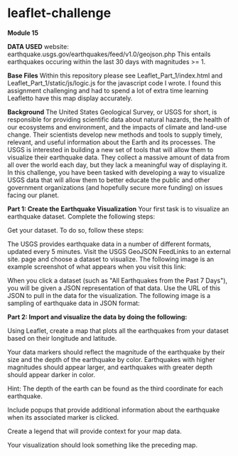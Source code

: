 # leaflet-challenge
**Module 15**

**DATA USED**
website:  earthquake.usgs.gov/earthquakes/feed/v1.0/geojson.php
This entails earthquakes occuring  within the last 30 days with magnitudes >= 1.

**Base Files**
Within this repository please see Leaflet_Part_1/index.html and Leaflet_Part_1/static/js/logic.js
for the javascript code I wrote. I found this assignment challenging and had to spend a lot of
extra time learning Leafletto have this map display accurately.

**Background**
    The United States Geological Survey, or USGS for short, is responsible for providing
scientific data about natural hazards, the health of our ecosystems and environment, and the
impacts of climate and land-use change. Their scientists develop new methods and tools to supply
timely, relevant, and useful information about the Earth and its processes.
    The USGS is interested in building a new set of tools that will allow them to visualize their
earthquake data. They collect a massive amount of data from all over the world each day, but
they lack a meaningful way of displaying it. In this challenge, you have been tasked with
developing a way to visualize USGS data that will allow them to better educate the public and
other government organizations (and hopefully secure more funding) on issues facing our planet.

**Part 1: Create the Earthquake Visualization**
Your first task is to visualize an earthquake dataset. Complete the following steps:

Get your dataset. To do so, follow these steps:

The USGS provides earthquake data in a number of different formats, updated every 5 minutes. Visit the USGS GeoJSON FeedLinks to an external site. page and choose a dataset to visualize. The following image is an example screenshot of what appears when you visit this link:

When you click a dataset (such as "All Earthquakes from the Past 7 Days"), you will be given a JSON representation of that data. Use the URL of this JSON to pull in the data for the visualization. The following image is a sampling of earthquake data in JSON format:

**Part 2: Import and visualize the data by doing the following:**

Using Leaflet, create a map that plots all the earthquakes from your dataset based on their longitude and latitude.

Your data markers should reflect the magnitude of the earthquake by their size and the depth of the earthquake by color. Earthquakes with higher magnitudes should appear larger, and earthquakes with greater depth should appear darker in color.

Hint: The depth of the earth can be found as the third coordinate for each earthquake.

Include popups that provide additional information about the earthquake when its associated marker is clicked.

Create a legend that will provide context for your map data.

Your visualization should look something like the preceding map.
